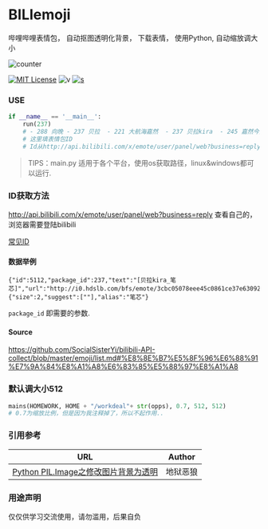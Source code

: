 # BILIemoji

哔哩哔哩表情包， 自动抠图透明化背景， 下载表情， 使用Python, 自动缩放调大小

![counter](https://count.getloli.com/get/@sudoskys-github-BILIemoji?theme=moebooru)

[![MIT License](https://img.shields.io/badge/LICENSE-MIT-ff69b4)](http://choosealicense.com/licenses/mit/) 
![v](https://img.shields.io/badge/Version-220121-9cf)
[![s](https://img.shields.io/badge/Become-sponsor-DB94A2)](https://dun.mianbaoduo.com/@Sky0717)


### USE
```python
if __name__ == '__main__':
    run(237)
    # - 288 向晚 - 237 贝拉  - 221 大航海嘉然  - 237 贝拉kira  - 245 嘉然今天吃什么 -288 向晚大魔王 -333 乃琳Queen  -339 珈乐Carol
    # 这里填表情包ID
    # Id从http://api.bilibili.com/x/emote/user/panel/web?business=reply查看自己的，来源
```

>TIPS：main.py 适用于各个平台，使用os获取路径，linux&windows都可以运行.

### ID获取方法
http://api.bilibili.com/x/emote/user/panel/web?business=reply 查看自己的，浏览器需要登陆bilibili

[常见ID](https://github.com/sudoskys/BILIemoji/blob/main/common_id.md)


#### 数据举例
```
{"id":5112,"package_id":237,"text":"[贝拉kira_笔芯]","url":"http://i0.hdslb.com/bfs/emote/3cbc05078eee45c0861ce37e63092e379ae93d57.png","mtime":1637148616,"type":3,"attr":0,"meta":{"size":2,"suggest":[""],"alias":"笔芯"}
```
```package_id``` 即需要的参数.


#### Source
https://github.com/SocialSisterYi/bilibili-API-collect/blob/master/emoji/list.md#%E8%8E%B7%E5%8F%96%E6%88%91%E7%9A%84%E8%A1%A8%E6%83%85%E5%88%97%E8%A1%A8



### 默认调大小512
```python
mains(HOMEWORK, HOME + "/workdeal"+ str(opps), 0.7, 512, 512)
# 0.7为缩放比例，但是因为我注释掉了，所以不起作用..
```
### 引用参考

| URL | Author |
| --- | ------------- |
| [Python PIL.Image之修改图片背景为透明](https://blog.csdn.net/qq_40878431/article/details/82941982) | 地狱恶狼 |

### 用途声明
仅仅供学习交流使用，请勿滥用，后果自负


